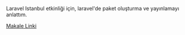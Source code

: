 Laravel Istanbul etkinliği için, laravel'de paket oluşturma ve yayınlamayı anlattım.

[Makale Linki](https://github.com/turkce-dokuman/laravel/blob/master/laravel_paket_yayinlama.md)
